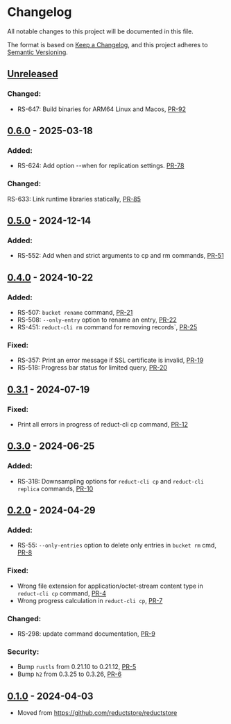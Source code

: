 # Changelog

All notable changes to this project will be documented in this file.

The format is based on [Keep a Changelog](https://keepachangelog.com/en/1.0.0/),
and this project adheres to [Semantic Versioning](https://semver.org/spec/v2.0.0.html).

## [Unreleased]

### Changed:

- RS-647: Build binaries for ARM64 Linux and Macos, [PR-92](https://github.com/reductstore/reduct-cli/pull/92)

## [0.6.0] - 2025-03-18

### Added:

- RS-624: Add option --when for replication settings. [PR-78](https://github.com/reductstore/reduct-cli/pull/78)

### Changed:

RS-633: Link runtime libraries statically, [PR-85](https://github.com/reductstore/reduct-cli/pull/85)

## [0.5.0] - 2024-12-14

### Added:

- RS-552: Add when and strict arguments to cp and rm commands, [PR-51](https://github.com/reductstore/reduct-cli/pull/51)

## [0.4.0] - 2024-10-22

### Added:

- RS-507: `bucket rename` command, [PR-21](https://github.com/reductstore/reduct-cli/pull/21)
- RS-508: `--only-entry` option to rename an entry, [PR-22](https://github.com/reductstore/reduct-cli/pull/22)
- RS-451: `reduct-cli rm` command for removing records`, [PR-25](https://github.com/reductstore/reduct-cli/pull/25)

### Fixed:

- RS-357: Print an error message if SSL certificate is invalid, [PR-19](https://github.com/reductstore/reduct-cli/pull/19)
- RS-518: Progress bar status for limited query, [PR-20](https://github.com/reductstore/reduct-cli/pull/20)

## [0.3.1] - 2024-07-19

### Fixed:

- Print all errors in progress of reduct-cli cp command, [PR-12](https://github.com/reductstore/reduct-cli/pull/12)

## [0.3.0] - 2024-06-25

### Added:

- RS-318: Downsampling options for `reduct-cli cp` and `reduct-cli replica` commands, [PR-10](https://github.com/reductstore/reduct-cli/pull/10)

## [0.2.0] - 2024-04-29

### Added:

- RS-55: `--only-entries` option to delete only entries in `bucket rm` cmd, [PR-8](https://github.com/reductstore/reduct-cli/pull/8)

### Fixed:

- Wrong file extension for application/octet-stream content type in `reduct-cli cp` command, [PR-4](https://github.com/reductstore/reduct-cli/pull/4)
- Wrong progress calculation in `reduct-cli cp`, [PR-7](https://github.com/reductstore/reduct-cli/pull/7)

### Changed:

- RS-298: update command documentation, [PR-9](https://github.com/reductstore/reduct-cli/pull/9)

### Security:

- Bump `rustls` from 0.21.10 to 0.21.12, [PR-5](https://github.com/reductstore/reduct-cli/pull/5)
- Bump `h2` from 0.3.25 to 0.3.26, [PR-6](https://github.com/reductstore/reduct-cli/pull/6)

## [0.1.0] - 2024-04-03

- Moved from https://github.com/reductstore/reductstore

[Unreleased]: https://github.com/reductstore/reduct-cli/compare/0.6.0...HEAD

[0.6.0]: https://github.com/reductstore/reduct-cli/compare/v0.5.0...v0.6.0

[0.5.0]: https://github.com/reductstore/reduct-cli/compare/v0.4.0...v0.5.0

[0.4.0]: https://github.com/reductstore/reduct-cli/compare/v0.3.1...v0.4.0

[0.3.1]: https://github.com/reductstore/reduct-cli/compare/v0.3.0...v0.3.1

[0.3.0]: https://github.com/reductstore/reduct-cli/compare/v0.2.0...v0.3.0

[0.2.0]: https://github.com/reductstore/reduct-cli/compare/v0.1.0...v0.2.0

[0.1.0]: https://github.com/reductstore/reduct-cli/releases/tag/v0.1.0
